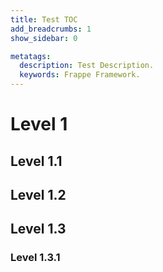 ```yaml
---
title: Test TOC
add_breadcrumbs: 1
show_sidebar: 0

metatags:
  description: Test Description.
  keywords: Frappe Framework.
---
```


# Level 1

## Level 1.1

## Level 1.2

## Level 1.3

### Level 1.3.1
